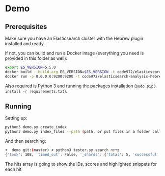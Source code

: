 # Demo

## Prerequisites

Make sure you have an Elasticsearch cluster with the Hebrew plugin installed and ready.

If not, you can build and run a Docker image (everything you need is provided in this folder as well):

```bash
export ES_VERSION=5.5.0
docker build --build-arg ES_VERSION=$ES_VERSION -t code972/elasticsearch-analysis-hebrew:v$ES_VERSION .
docker run -p 0.0.0.0:9200:9200 -t code972/elasticsearch-analysis-hebrew:v$ES_VERSION
```

Also required is Python 3 and running the packages installation (`sudo pip3 install -r requirements.txt`).

## Running

Setting up:

```bash
python3 demo.py create_index
python3 demo.py index_files --path (path, or put files in a folder called data)
```

And then searching:

```bash
➜  demo git:(master) ✗ python3 tester.py search בדיקה
{'took': 108, 'timed_out': False, '_shards': {'total': 5, 'successful': 5, 'failed': 0}, 'hits': {'total': 1, 'max_score': 0.627985, 'hits': [...]}}]}}
```

The hits array is going to show the IDs, scores and highlighted snippets for each hit.

